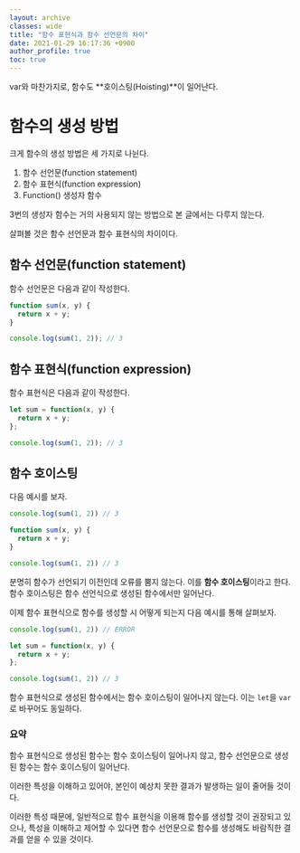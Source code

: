 ```yaml
---
layout: archive
classes: wide
title: "함수 표현식과 함수 선언문의 차이"
date: 2021-01-29 16:17:36 +0900
author_profile: true
toc: true
---
```


var와 마찬가지로, 함수도 **호이스팅(Hoisting)**이 일어난다.

# 함수의 생성 방법

크게 함수의 생성 방법은 세 가지로 나뉜다.

1. 함수 선언문(function statement)
2. 함수 표현식(function expression)
3. Function() 생성자 함수

3번의 생성자 함수는 거의 사용되지 않는 방법으로 본 글에서는 다루지 않는다.

살펴볼 것은 함수 선언문과 함수 표현식의 차이이다.

## 함수 선언문(function statement)

함수 선언문은 다음과 같이 작성한다.

```javascript
function sum(x, y) {
  return x + y;
}

console.log(sum(1, 2)); // 3
```

## 함수 표현식(function expression)

함수 표현식은 다음과 같이 작성한다.

```javascript
let sum = function(x, y) {
  return x + y;
};

console.log(sum(1, 2)); // 3
```

## 함수 호이스팅

다음 예시를 보자.

```javascript
console.log(sum(1, 2)) // 3

function sum(x, y) {
  return x + y;
}

console.log(sum(1, 2)) // 3
```

분명히 함수가 선언되기 이전인데 오류를 뿜지 않는다. 이를 **함수 호이스팅**이라고 한다.
함수 호이스팅은 함수 선언식으로 생성된 함수에서만 일어난다.

이제 함수 표현식으로 함수를 생성할 시 어떻게 되는지 다음 예시를 통해 살펴보자.

```javascript
console.log(sum(1, 2)) // ERROR

let sum = function(x, y) {
  return x + y;
};

console.log(sum(1, 2)) // 3
```

함수 표현식으로 생성된 함수에서는 함수 호이스팅이 일어나지 않는다.
이는 `let`을 `var`로 바꾸어도 동일하다.

### 요약

함수 표현식으로 생성된 함수는 함수 호이스팅이 일어나지 않고, 함수 선언문으로 생성된 함수는 함수 호이스팅이 일어난다.

이러한 특성을 이해하고 있어야, 본인이 예상치 못한 결과가 발생하는 일이 줄어들 것이다.

이러한 특성 때문에, 일반적으로 함수 표현식을 이용해 함수를 생성할 것이 권장되고 있으나, 특성을 이해하고 제어할 수 있다면 함수 선언문으로 함수를 생성해도 바람직한 결과를 얻을 수 있을 것이다.

